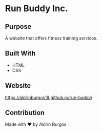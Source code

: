# Run Buddy Inc.

## Purpose
A website that offers fitness training services.

## Built With
* HTML
* CSS

## Website
https://aldrinburgos18.github.io/run-buddy/

## Contribution
Made with ❤️ by Aldrin Burgos
